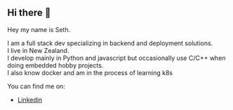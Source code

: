 ## Hi there 👋

Hey my name is Seth. 

I am a full stack dev specializing in backend and deployment solutions.\
I live in New Zealand.\
I develop mainly in Python and javascript but occasionally use C/C++ when doing embedded hobby projects.\
I also know docker and am in the process of learning k8s

You can find me on: 

* [Linkedin](https://www.linkedin.com/in/seth-samuel-80421ab9/)
<!--
**SethSamuelCode/SethSamuelCode** is a ✨ _special_ ✨ repository because its `README.md` (this file) appears on your GitHub profile.

Here are some ideas to get you started:

- 🔭 I’m currently working on ...
- 🌱 I’m currently learning ...
- 👯 I’m looking to collaborate on ...
- 🤔 I’m looking for help with ...
- 💬 Ask me about ...
- 📫 How to reach me: ...
- 😄 Pronouns: ...
- ⚡ Fun fact: ...
-->
